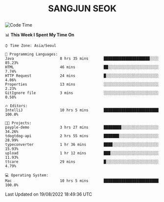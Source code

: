 <h1>
 <p align="center">
   SANGJUN SEOK
 </p>
</h1>

<!--START_SECTION:waka-->
![Code Time](http://img.shields.io/badge/Code%20Time-1%2C723%20hrs%2011%20mins-blue)

📊 **This Week I Spent My Time On** 

```text
⌚︎ Time Zone: Asia/Seoul

💬 Programming Languages: 
Java                     8 hrs 35 mins       █████████████████████░░░░   85.23% 
HTML                     46 mins             ██░░░░░░░░░░░░░░░░░░░░░░░   7.74% 
HTTP Request             24 mins             █░░░░░░░░░░░░░░░░░░░░░░░░   4.06% 
Properties               13 mins             ░░░░░░░░░░░░░░░░░░░░░░░░░   2.23% 
GitIgnore file           3 mins              ░░░░░░░░░░░░░░░░░░░░░░░░░   0.58%

🔥 Editors: 
IntelliJ                 10 hrs 5 mins       █████████████████████████   100.0%

🐱‍💻 Projects: 
payple-demo              3 hrs 27 mins       ████████░░░░░░░░░░░░░░░░░   34.26% 
tdogtdog-api             2 hrs 55 mins       ███████░░░░░░░░░░░░░░░░░░   28.99% 
typeconverter            1 hr 36 mins        ████░░░░░░░░░░░░░░░░░░░░░   15.93% 
upload                   1 hr 12 mins        ███░░░░░░░░░░░░░░░░░░░░░░   11.93% 
ttcare                   29 mins             █░░░░░░░░░░░░░░░░░░░░░░░░   4.79%

💻 Operating System: 
Mac                      10 hrs 5 mins       █████████████████████████   100.0%

```


 Last Updated on 19/08/2022 18:49:36 UTC
<!--END_SECTION:waka-->
